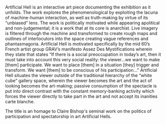 Artificial Hell is an interactive art piece documenting the exhibition as it unfolds. The work explores the phenomenological by exploiting the lacuna of machine-human interaction, as well as truth-making by virtue of its “unbiased” lens. The work is politically motivated while appearing apolitical and non-judgemental; it is a work that at its core is anarchist. Live imagery is filtered through the machine and transformed to create rough maps and outlines of interlocutors into the space creating vague references and phantasmagoria. Artificial Hell is motivated specifically by the mid 60’s French artist group GRAV’s manifesto Assez Des Mystifications wherein they state that states “If there is a social preoccupation in today’s art, then it must take into account this very social reality: the viewer...we want to make [them] participate. We want to place [them] in a situation [they] trigger and transform. We want [them] to be conscious of his participation…” Artificial Hell situates the viewer outside of the traditional hierarchy of the “white cube” gallery space, wherein the viewer becomes the art and the act of looking becomes the art-making; passive consumption of the spectacle is put into direct contrast with the constant memory-banking activity which forces the viewer directly to take part in the art and not accept its inanities carte blanche. 

The title is an homage to Claire Bishop's seminal work on the politics of participation and spectatorship in art Artificial Hells.
